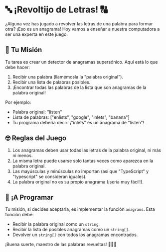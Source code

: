 # 🔤 ¡Revoltijo de Letras! 🔠

¿Alguna vez has jugado a revolver las letras de una palabra para formar otra? ¡Eso es un anagrama! Hoy vamos a enseñar a nuestra computadora a ser una experta en este juego.

## 🎯 Tu Misión

Tu tarea es crear un detector de anagramas supersónico. Aquí está lo que debe hacer:

1. Recibir una palabra (llamémosla la "palabra original").
2. Recibir una lista de palabras posibles.
3. ¡Encontrar todas las palabras de la lista que son anagramas de la palabra original!

Por ejemplo:

- Palabra original: "listen"
- Lista de palabras: ["enlists", "google", "inlets", "banana"]
- Tu programa debería decir: ¡"inlets" es un anagrama de "listen"!

## 🤓 Reglas del Juego

1. Los anagramas deben usar todas las letras de la palabra original, ni más ni menos.
2. La misma letra puede usarse solo tantas veces como aparezca en la palabra original.
3. Las mayúsculas y minúsculas no importan (así que "TypeScript" y "typescript" se consideran iguales).
4. La palabra original no es su propio anagrama (¡sería muy fácil!).

## 🚀 ¡A Programar

Tu misión, si decides aceptarla, es implementar la función `anagrams`. Esta función debe:

- Recibir la palabra original como un `string`.
- Recibir la lista de posibles anagramas como un `string[]`.
- Devolver un `string[]` con todos los anagramas encontrados.

¡Buena suerte, maestro de las palabras revueltas! 🧙‍♂️✨
